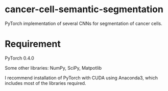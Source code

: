 # cancer-cell-semantic-segmentation
PyTorch implementation of several CNNs for segmentation of cancer cells.
# Requirement
PyTorch 0.4.0

Some other libraries: NumPy, SciPy, Matpotlib

I recommend installation of PyTorch with CUDA using Anaconda3, which includes most of the libraries required.
